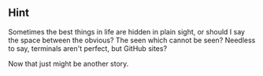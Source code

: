 ## Hint

Sometimes the best things in life are hidden in plain sight, or should I say the space between the obvious? The seen which cannot be seen?
Needless to say, terminals aren't perfect, but GitHub sites?

Now that just might be another story.